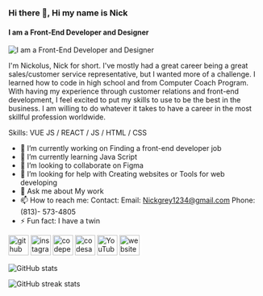 ### Hi there 👋, Hi my name is Nick
#### I am a Front-End Developer and Designer
![I am a Front-End Developer and Designer](https://github.com/Nickgunit/Nickgunit/blob/main/Soft%20Blue%20Geometric%20Business%20Banner.png?raw=true&auto=format&fit=crop&w=300&q=80)

I'm Nickolus, Nick for short. I've mostly had a great career being a great sales/customer service representative, but I wanted more of a challenge. I learned how to code in high school and from Computer Coach Program. With having my experience through customer relations and front-end development, I feel excited to put my skills to use to be the best in the business. I am willing to do whatever it takes to have a career in the most skillful profession worldwide.

Skills: VUE JS / REACT / JS / HTML / CSS

- 🔭 I’m currently working on Finding a front-end developer job 
- 🌱 I’m currently learning Java Script 
- 👯 I’m looking to collaborate on Figma 
- 🤔 I’m looking for help with Creating websites or Tools for web developing 
- 💬 Ask me about My work 
- 📫 How to reach me: Contact: Email: Nickgrey1234@gmail.com Phone: (813)- 573-4805 
- ⚡ Fun fact: I have a twin 


[<img src='https://cdn.jsdelivr.net/npm/simple-icons@3.0.1/icons/github.svg' alt='github' height='40'>](https://github.com/Nickgunit)  [<img src='https://cdn.jsdelivr.net/npm/simple-icons@3.0.1/icons/instagram.svg' alt='instagram' height='40'>](https://www.instagram.com/king_nick813/)  [<img src='https://cdn.jsdelivr.net/npm/simple-icons@3.0.1/icons/codepen.svg' alt='codepen' height='40'>](https://codepen.io/@Kinghec)  [<img src='https://cdn.jsdelivr.net/npm/simple-icons@3.0.1/icons/codesandbox.svg' alt='codesandbox' height='40'>](https://codesandbox.io/u/Nick)  [<img src='https://cdn.jsdelivr.net/npm/simple-icons@3.0.1/icons/youtube.svg' alt='YouTube' height='40'>](https://www.youtube.com/channel/@BADEDUCATION8976)  [<img src='https://cdn.jsdelivr.net/npm/simple-icons@3.0.1/icons/icloud.svg' alt='website' height='40'>](https://github.com/Nickgunit/Nickgunit)  

![GitHub stats](https://github-readme-stats.vercel.app/api?username=Nickgunit&show_icons=true)  

![GitHub streak stats](https://streak-stats.demolab.com/?user=Nickgunit)  

